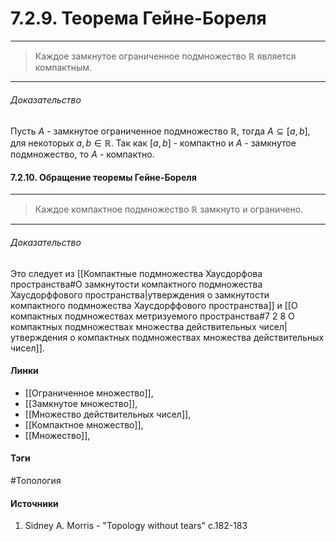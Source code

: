 # 7.2.9. Теорема Гейне-Бореля
***
>Каждое замкнутое ограниченное подмножество $\mathbb{R}$ является компактным.
***
###### Доказательство
Пусть $A$ - замкнутое ограниченное подмножество $\mathbb{R}$, тогда $A\subseteq[a,b]$, для некоторых $a,b\in\mathbb{R}$. Так как $[a,b]$ - компактно и $A$ - замкнутое подмножество, то $A$ - компактно.
#### 7.2.10. Обращение теоремы Гейне-Бореля
***
>Каждое компактное подмножество $\mathbb{R}$ замкнуто и ограничено.

***
###### Доказательство
Это следует из [[Компактные подмножества Хаусдорфова пространства#О замкнутости компактного подмножества Хаусдорффового пространства|утверждения о замкнутости компактного подмножества Хаусдорффового пространства]] и [[О компактных подмножествах метризуемого пространства#7 2 8 О компактных подмножествах множества действительных чисел|утверждения о компактных подмножествах множества действительных чисел]].
#### Линки
- [[Ограниченное множество]],
- [[Замкнутое множество]],
- [[Множество действительных чисел]],
- [[Компактное множество]],
- [[Множество]],
#### Тэги
 #Топология 
#### Источники
1. Sidney A. Morris - "Topology without tears" c.182-183